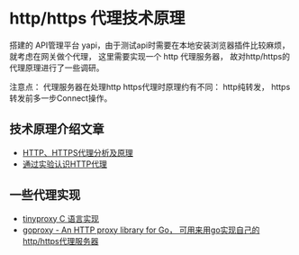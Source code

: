 # http/https 代理技术原理
搭建的 API管理平台 yapi，由于测试api时需要在本地安装浏览器插件比较麻烦， 就考虑在网关做个代理， 这里需要实现一个 http 代理服务器， 故对http/https的代理原理进行了一些调研。

注意点：
代理服务器在处理http https代理时原理约有不同： http纯转发， https转发前多一步Connect操作。

## 技术原理介绍文章
- [HTTP、HTTPS代理分析及原理](https://lilywei739.github.io/2017/01/25/principle_for_http_https.html)
- [通过实验认识HTTP代理](https://zhuanlan.zhihu.com/p/349028243)

## 一些代理实现
- [tinyproxy C 语言实现](https://github.com/tinyproxy/tinyproxy)
- [goproxy - An HTTP proxy library for Go， 可用来用go实现自己的http/https代理服务器](https://github.com/elazarl/goproxy)
